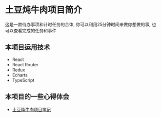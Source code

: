# 土豆炖牛肉项目简介

这是一款待办事项和计时任务的合体, 你可以利用25分钟时间来做你想做的事, 也可以查看完成的任务和事件

## 本项目运用技术

- React
- React Router
- Redux
- Echarts
- TypeScript

## 本项目的一些心得体会

- [土豆炖牛肉项目笔记]()